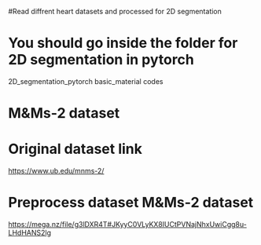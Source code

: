 #Read diffrent heart datasets and processed for 2D segmentation

# You should go inside the folder for 2D segmentation in pytorch
2D_segmentation_pytorch
 basic_material
 codes


# M&Ms-2 dataset

# Original dataset link 

https://www.ub.edu/mnms-2/

# Preprocess dataset M&Ms-2 dataset

https://mega.nz/file/g3lDXR4T#JKyyC0VLyKX8IUCtPVNajNhxUwiCgg8u-LHdHANS2lg


